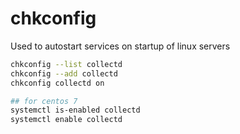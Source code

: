
# chkconfig
Used to autostart services on startup of linux servers

```sh
chkconfig --list collectd
chkconfig --add collectd
chkconfig collectd on

## for centos 7
systemctl is-enabled collectd
systemctl enable collectd
```
